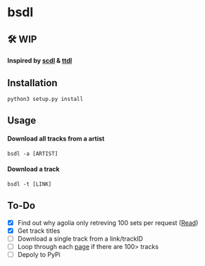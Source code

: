 # bsdl
## 🛠️ WIP

#### Inspired by [scdl](https://github.com/flyingrub/scdl) & [ttdl](https://github.com/claydol/ttdl)

## Installation
```
python3 setup.py install
```

## Usage

#### Download all tracks from a artist
```
bsdl -a [ARTIST]
```
#### Download a track
```
bsdl -t [LINK]
```

## To-Do

- [x] Find out why agolia only retreving 100 sets per request ([Read](https://www.algolia.com/doc/guides/managing-results/refine-results/faceting/))
- [x] Get track titles
- [ ] Download a single track from a link/trackID
- [ ] Loop through each [page](https://www.algolia.com/doc/api-reference/api-parameters/page/) if there are 100> tracks
- [ ] Depoly to PyPi
